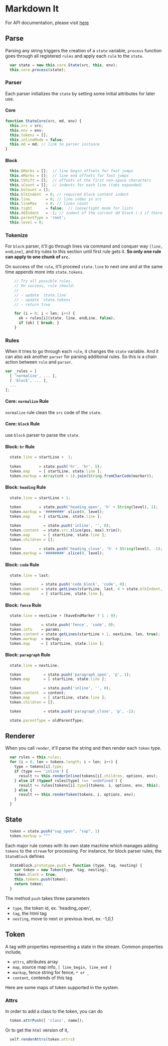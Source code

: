 # Markdown It

For API documentation, please visit [here](https://markdown-it.github.io/markdown-it)


## Parse

Parsing any string triggers the creation of a `state` variable, `process` function goes through all registered `rules` and apply each `rule` to the `state`.

```javascript
  var state = new this.core.State(src, this, env);
  this.core.process(state);
```  

### Parser

Each parser initializes the `state` by setting some initial attributes for later use. 

#### Core

```javascript
function StateCore(src, md, env) {
  this.src = src;
  this.env = env;
  this.tokens = [];
  this.inlineMode = false;
  this.md = md; // link to parser instance
}
```

#### Block

```javascript
  this.bMarks = [];  // line begin offsets for fast jumps
  this.eMarks = [];  // line end offsets for fast jumps
  this.tShift = [];  // offsets of the first non-space characters 
  this.sCount = [];  // indents for each line (tabs expanded)
  this.bsCount = [];
  this.blkIndent  = 0; // required block content indent
  this.line       = 0; // line index in src
  this.lineMax    = 0; // lines count
  this.tight      = false;  // loose/tight mode for lists
  this.ddIndent   = -1; // indent of the current dd block (-1 if there isn't any)
  this.parentType = 'root';
  this.level = 0;  
```

### Tokenize

For `block` parser, it'll go through lines via command and conquer way `[line, endLine]`, and try rules to this section until first rule gets it. **So only one rule can apply to one chunk of `src`.**

On success of the `rule`, it'll proceed `state.line` to next one and at the same time appends more into `state.tokens`.

```javascript
    // Try all possible rules.
    // On success, rule should:
    //
    // - update `state.line`
    // - update `state.tokens`
    // - return true

    for (i = 0; i < len; i++) {
      ok = rules[i](state, line, endLine, false);
      if (ok) { break; }
    }
```

### Rules
When it tries to go through each `rule`,  it changes the `state` variable. And it can also ask another `parser` for parsing additional rules. So this is a chain action between `rule` and `parser`.

```javascript
var _rules = [
  [ 'normalize', ... ],
  [ 'block', ... ],
  ...
];
```

#### Core: `normalize`  Rule

`normalize` rule clean the `src` code of the `state`.

#### Core: `block` Rule

use `block` parser to parse the `state`.

#### Block: `hr` Rule

```javascript
  state.line = startLine +  1;
  
  token        = state.push('hr', 'hr', 0);
  token.map    = [ startLine, state.line ];
  token.markup = Array(cnt + 1).join(String.fromCharCode(marker));
```

#### Block: `heading` Rule

```javascript
  state.line = startLine + 1;
  
  token        = state.push('heading_open', 'h' + String(level), 1);
  token.markup = '########'.slice(0, level);
  token.map    = [ startLine, state.line ];

  token          = state.push('inline', '', 0);
  token.content  = state.src.slice(pos, max).trim();
  token.map      = [ startLine, state.line ];
  token.children = [];

  token        = state.push('heading_close', 'h' + String(level), -1);
  token.markup = '########'.slice(0, level);
```

#### Block: `code` Rule

```javascript
  state.line = last;

  token         = state.push('code_block', 'code', 0);
  token.content = state.getLines(startLine, last, 4 + state.blkIndent, true);
  token.map     = [ startLine, state.line ];
```

#### Block: `fence` Rule

```javascript
  state.line = nextLine + (haveEndMarker ? 1 : 0);

  token         = state.push('fence', 'code', 0);
  token.info    = params;
  token.content = state.getLines(startLine + 1, nextLine, len, true);
  token.markup  = markup;
  token.map     = [ startLine, state.line ];
```

#### Block: `paragraph` Rule

```javascript
  state.line = nextLine;

  token          = state.push('paragraph_open', 'p', 1);
  token.map      = [ startLine, state.line ];

  token          = state.push('inline', '', 0);
  token.content  = content;
  token.map      = [ startLine, state.line ];
  token.children = [];

  token          = state.push('paragraph_close', 'p', -1);

  state.parentType = oldParentType;
```

## Renderer

When you call `render`, it'll parse the string and then render each  `token` type.

```javascript
  var rules = this.rules;
  for (i = 0, len = tokens.length; i < len; i++) {
    type = tokens[i].type;
    if (type === 'inline') {
      result += this.renderInline(tokens[i].children, options, env);
    } else if (typeof rules[type] !== 'undefined') {
      result += rules[tokens[i].type](tokens, i, options, env, this);
    } else {
      result += this.renderToken(tokens, i, options, env);
    }
  }
```


## State

```javascript
  token = state.push("sup_open", "sup", 1)
  token.markup = "^"
```

Each major rule comes with its own state machine which manages adding `tokens` to the `stream` for processing. For instance, for block parser rules, the `StateBlock` defines 

```javascript
  StateBlock.prototype.push = function (type, tag, nesting) {
    var token = new Token(type, tag, nesting);
    token.block = true;
    this.tokens.push(token);
    return token;
  }
```

The method `push` takes three parameters

- `type`, the token id, ex. 'heading_open',
- `tag`, the html tag
- `nesting`, move to next or previous level, ex. -1,0,1

## Token

A tag with properties representing a state in the stream. Common properties include,

- `attrs`, attributes array
 - `map`, source map info, `[ line_begin, line_end ]` 
 - `markup`, fence string for fence, `* or _`
 - `content`, contends of this tag

Here are some maps of token supported in the system.

### Attrs

In order to add a class to the token, you can do 

```javascript
  token.attrPush([ 'class', name]);
```

Or to get the `html` version of it, 

```javascript
  self.renderAttrs(token.attrs)
```

